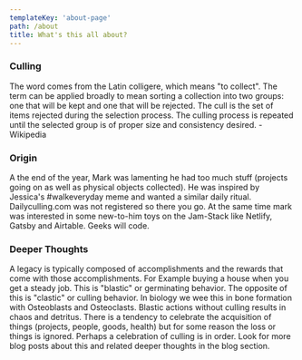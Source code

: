 ```yaml
---
templateKey: 'about-page'
path: /about
title: What's this all about?
---
```

### Culling
The word comes from the Latin colligere, which means "to collect". The term can be applied broadly to mean sorting a collection into two groups: one that will be kept and one that will be rejected. The cull is the set of items rejected during the selection process. The culling process is repeated until the selected group is of proper size and consistency desired.  -Wikipedia

### Origin
A the end of the year, Mark was lamenting he had too much stuff (projects going on as well as physical objects collected). He was inspired by Jessica's #walkeveryday meme and wanted a similar daily ritual.  Dailyculling.com was not registered so there you go.  At the same time mark was interested in some new-to-him toys on the Jam-Stack like Netlify, Gatsby and Airtable.  Geeks will code. 

### Deeper Thoughts
A legacy is typically composed of accomplishments and the rewards that come with those accomplishments.  For Example buying a house when you get a steady job.  This is "blastic" or germinating behavior. The opposite of this is "clastic" or culling behavior.  In biology we wee this in bone formation with Osteoblasts and  Osteoclasts.  Blastic actions without culling results in chaos and detritus. There is a tendency to celebrate the acquisition of things (projects, people, goods, health) but for some reason the loss or things is ignored.  Perhaps a celebration of culling is in order.  Look for more blog posts about this and related deeper thoughts in the blog section.  

